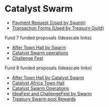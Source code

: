 # Catalyst Swarm

- [Payment Request (Used by Swarm)](https://github.com/treasuryguild/Catalyst-Swarm/issues/new?assignees=miroslavrajh&labels=Payment+Request&title=Catalyst+Swarm+Payment+Request+Form&body=ooooof+bang)
- [Transaction Forms (Used by Treasury Guild)](https://github.com/treasuryguild/Catalyst-Swarm/issues/new/choose)

[//]: # (This may be the most platform independent comment)

[//]: # (https://github.com/treasuryguild/Catalyst-Swarm/issues/new?assignees=miroslavrajh&labels=Payment+Request&template=Payment-Request.yml&title=Catalyst+Swarm+Payment+Request+Form)

Fund 7 funded proposals (Ideascale links)

- [After Town Hall by Swarm](https://cardano.ideascale.com/a/dtd/After-Town-Hall-by-Catalyst-Swarm/380966-48088)
- [Catalyst Swarm operations](https://cardano.ideascale.com/a/dtd/Catalyst-Swarm-Operations/380972-48088)
- [Challenge Fest](https://cardano.ideascale.com/a/dtd/Challenge-Fest-by-Catalyst-Swarm/381926-48088?submitted=1)

Fund 8 funded proposals (Ideascale links)

- [After Town Hall by Catalyst Swarm](https://cardano.ideascale.com/c/idea/405016)
- [Catalyst Africa Town Hall](https://cardano.ideascale.com/c/idea/401713)
- [Catalyst Swarm Operations](https://cardano.ideascale.com/c/idea/402129)
- [IdeaFest and ChallengeFest by Swarm](https://cardano.ideascale.com/c/idea/396621)
- [Treasury Swarm pool Rewards](https://cardano.ideascale.com/c/idea/402129)
